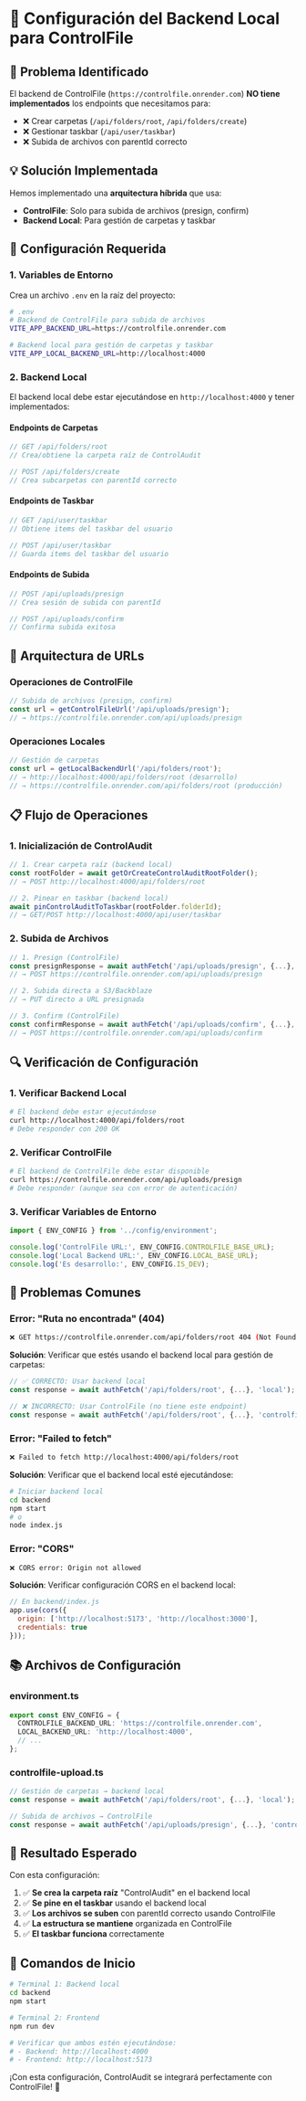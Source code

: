 # 🔧 Configuración del Backend Local para ControlFile

## 🎯 **Problema Identificado**

El backend de ControlFile (`https://controlfile.onrender.com`) **NO tiene implementados** los endpoints que necesitamos para:
- ❌ Crear carpetas (`/api/folders/root`, `/api/folders/create`)
- ❌ Gestionar taskbar (`/api/user/taskbar`)
- ❌ Subida de archivos con parentId correcto

## 💡 **Solución Implementada**

Hemos implementado una **arquitectura híbrida** que usa:
- **ControlFile**: Solo para subida de archivos (presign, confirm)
- **Backend Local**: Para gestión de carpetas y taskbar

## 🔧 **Configuración Requerida**

### **1. Variables de Entorno**

Crea un archivo `.env` en la raíz del proyecto:

```bash
# .env
# Backend de ControlFile para subida de archivos
VITE_APP_BACKEND_URL=https://controlfile.onrender.com

# Backend local para gestión de carpetas y taskbar
VITE_APP_LOCAL_BACKEND_URL=http://localhost:4000
```

### **2. Backend Local**

El backend local debe estar ejecutándose en `http://localhost:4000` y tener implementados:

#### **Endpoints de Carpetas**
```javascript
// GET /api/folders/root
// Crea/obtiene la carpeta raíz de ControlAudit

// POST /api/folders/create
// Crea subcarpetas con parentId correcto
```

#### **Endpoints de Taskbar**
```javascript
// GET /api/user/taskbar
// Obtiene items del taskbar del usuario

// POST /api/user/taskbar
// Guarda items del taskbar del usuario
```

#### **Endpoints de Subida**
```javascript
// POST /api/uploads/presign
// Crea sesión de subida con parentId

// POST /api/uploads/confirm
// Confirma subida exitosa
```

## 🚀 **Arquitectura de URLs**

### **Operaciones de ControlFile**
```typescript
// Subida de archivos (presign, confirm)
const url = getControlFileUrl('/api/uploads/presign');
// → https://controlfile.onrender.com/api/uploads/presign
```

### **Operaciones Locales**
```typescript
// Gestión de carpetas
const url = getLocalBackendUrl('/api/folders/root');
// → http://localhost:4000/api/folders/root (desarrollo)
// → https://controlfile.onrender.com/api/folders/root (producción)
```

## 📋 **Flujo de Operaciones**

### **1. Inicialización de ControlAudit**
```typescript
// 1. Crear carpeta raíz (backend local)
const rootFolder = await getOrCreateControlAuditRootFolder();
// → POST http://localhost:4000/api/folders/root

// 2. Pinear en taskbar (backend local)
await pinControlAuditToTaskbar(rootFolder.folderId);
// → GET/POST http://localhost:4000/api/user/taskbar
```

### **2. Subida de Archivos**
```typescript
// 1. Presign (ControlFile)
const presignResponse = await authFetch('/api/uploads/presign', {...}, 'controlfile');
// → POST https://controlfile.onrender.com/api/uploads/presign

// 2. Subida directa a S3/Backblaze
// → PUT directo a URL presignada

// 3. Confirm (ControlFile)
const confirmResponse = await authFetch('/api/uploads/confirm', {...}, 'controlfile');
// → POST https://controlfile.onrender.com/api/uploads/confirm
```

## 🔍 **Verificación de Configuración**

### **1. Verificar Backend Local**
```bash
# El backend debe estar ejecutándose
curl http://localhost:4000/api/folders/root
# Debe responder con 200 OK
```

### **2. Verificar ControlFile**
```bash
# El backend de ControlFile debe estar disponible
curl https://controlfile.onrender.com/api/uploads/presign
# Debe responder (aunque sea con error de autenticación)
```

### **3. Verificar Variables de Entorno**
```typescript
import { ENV_CONFIG } from '../config/environment';

console.log('ControlFile URL:', ENV_CONFIG.CONTROLFILE_BASE_URL);
console.log('Local Backend URL:', ENV_CONFIG.LOCAL_BASE_URL);
console.log('Es desarrollo:', ENV_CONFIG.IS_DEV);
```

## 🚨 **Problemas Comunes**

### **Error: "Ruta no encontrada" (404)**
```bash
❌ GET https://controlfile.onrender.com/api/folders/root 404 (Not Found)
```

**Solución**: Verificar que estés usando el backend local para gestión de carpetas:
```typescript
// ✅ CORRECTO: Usar backend local
const response = await authFetch('/api/folders/root', {...}, 'local');

// ❌ INCORRECTO: Usar ControlFile (no tiene este endpoint)
const response = await authFetch('/api/folders/root', {...}, 'controlfile');
```

### **Error: "Failed to fetch"**
```bash
❌ Failed to fetch http://localhost:4000/api/folders/root
```

**Solución**: Verificar que el backend local esté ejecutándose:
```bash
# Iniciar backend local
cd backend
npm start
# o
node index.js
```

### **Error: "CORS"**
```bash
❌ CORS error: Origin not allowed
```

**Solución**: Verificar configuración CORS en el backend local:
```javascript
// En backend/index.js
app.use(cors({
  origin: ['http://localhost:5173', 'http://localhost:3000'],
  credentials: true
}));
```

## 📚 **Archivos de Configuración**

### **environment.ts**
```typescript
export const ENV_CONFIG = {
  CONTROLFILE_BACKEND_URL: 'https://controlfile.onrender.com',
  LOCAL_BACKEND_URL: 'http://localhost:4000',
  // ...
};
```

### **controlfile-upload.ts**
```typescript
// Gestión de carpetas → backend local
const response = await authFetch('/api/folders/root', {...}, 'local');

// Subida de archivos → ControlFile
const response = await authFetch('/api/uploads/presign', {...}, 'controlfile');
```

## 🎉 **Resultado Esperado**

Con esta configuración:

1. ✅ **Se crea la carpeta raíz** "ControlAudit" en el backend local
2. ✅ **Se pine en el taskbar** usando el backend local
3. ✅ **Los archivos se suben** con parentId correcto usando ControlFile
4. ✅ **La estructura se mantiene** organizada en ControlFile
5. ✅ **El taskbar funciona** correctamente

## 🔧 **Comandos de Inicio**

```bash
# Terminal 1: Backend local
cd backend
npm start

# Terminal 2: Frontend
npm run dev

# Verificar que ambos estén ejecutándose:
# - Backend: http://localhost:4000
# - Frontend: http://localhost:5173
```

¡Con esta configuración, ControlAudit se integrará perfectamente con ControlFile! 🚀
